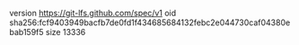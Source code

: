 version https://git-lfs.github.com/spec/v1
oid sha256:fcf9403949bacfb7de0fd1f434685684132febc2e044730caf04380ebab159f5
size 13336
